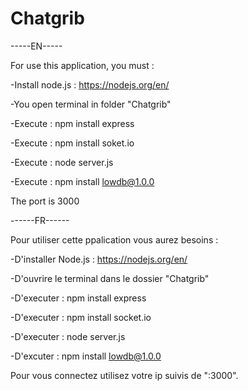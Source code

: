 # Chatgrib

-----EN-----

For use this application, you must :

-Install node.js : https://nodejs.org/en/

-You open terminal in folder "Chatgrib"

-Execute : npm install express

-Execute : npm install soket.io

-Execute : node server.js

-Execute : npm install lowdb@1.0.0

The port is 3000

------FR------

Pour utiliser cette ppalication vous aurez besoins :

-D'installer Node.js : https://nodejs.org/en/

-D'ouvrire le terminal dans le dossier "Chatgrib"

-D'executer : npm install express

-D'executer : npm install socket.io

-D'executer : node server.js

-D'excuter : npm install lowdb@1.0.0

Pour vous connectez utilisez votre ip suivis de ":3000".
